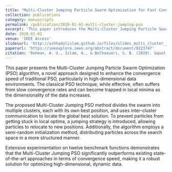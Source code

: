 ```yaml
---
title: "Multi-Cluster Jumping Particle Swarm Optimization for Fast Convergence"
collection: publications
category: manuscripts
permalink: /publication/2020-01-01-multi-cluster-jumping-pso
excerpt: 'This paper introduces the Multi-Cluster Jumping Particle Swarm Optimization (PSO) algorithm, designed to address the limitations of classical PSO by improving convergence speed and avoiding local minima, particularly in high-dimensional data spaces.'
date: 2020-01-01
venue: 'IEEE Access'
slidesurl: 'http://ashhadulislam.github.io/files/slides_multi_cluster_jumping_pso.pdf'
paperurl: 'https://ieeexplore.ieee.org/abstract/document/9223747'
citation: 'Rehman, A. U., Islam, A., & Belhaouari, S. B. (2020). &quot;Multi-Cluster Jumping Particle Swarm Optimization for Fast Convergence.&quot; <i>IEEE Access</i>, 8, 189382--189394. https://doi.org/10.1109/ACCESS.2020.3031003'
---
```


This paper presents the Multi-Cluster Jumping Particle Swarm Optimization (PSO) algorithm, a novel approach designed to enhance the convergence speed of traditional PSO, particularly in high-dimensional data environments. The classical PSO technique, while effective, often suffers from slow convergence rates and can become trapped in local minima as the dimensionality of the data increases.

The proposed Multi-Cluster Jumping PSO method divides the swarm into multiple clusters, each with its own best position, and uses inter-cluster communication to locate the global best solution. To prevent particles from getting stuck in local optima, a jumping strategy is introduced, allowing particles to relocate to new positions. Additionally, the algorithm employs a semi-random initialization method, distributing particles across the search space in a more structured manner.

Extensive experimentation on twelve benchmark functions demonstrates that the Multi-Cluster Jumping PSO significantly outperforms existing state-of-the-art approaches in terms of convergence speed, making it a robust solution for optimizing high-dimensional, dynamic data.

